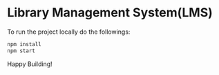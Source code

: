 # Library Management System(LMS)

To run the project locally do the followings:

```bash
npm install
npm start
```

Happy Building!
